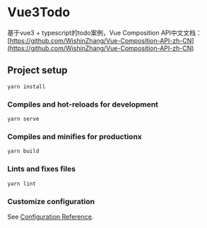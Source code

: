# Vue3Todo

基于vue3 + typescript的todo案例，Vue Composition API中文文档：[https://github.com/WishinZhang/Vue-Composition-API-zh-CN](https://github.com/WishinZhang/Vue-Composition-API-zh-CN)

## Project setup

``` shell
yarn install
```

### Compiles and hot-reloads for development

``` shell
yarn serve
```

### Compiles and minifies for productionx

``` shell
yarn build
```

### Lints and fixes files

``` shell
yarn lint
```

### Customize configuration

See [Configuration Reference](https://cli.vuejs.org/config/).
